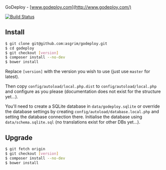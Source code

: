 GoDeploy - [www.godeploy.com](http://www.godeploy.com/)

[![Build Status](https://secure.travis-ci.org/asgrim/godeploy.png?branch=master)](https://travis-ci.org/asgrim/godeploy)

Install
-------

```bash
$ git clone git@github.com:asgrim/godeploy.git
$ cd godeploy
$ git checkout [version]
$ composer install --no-dev
$ bower install
```

Replace `[version]` with the version you wish to use (just use `master` for latest).

Then copy `config/autoload/local.php.dist` to `config/autoload/local.php` and configure as you please (documentation does not exist for the structure yet...).

You'll need to create a SQLite database in `data/godeploy.sqlite` or override the database settings by creating `config/autoload/database.local.php` and setting the database connection there. Initialise the database using `data/schema.sqlite.sql` (no translations exist for other DBs yet...).

Upgrade
-------

```bash
$ git fetch origin
$ git checkout [version]
$ composer install --no-dev
$ bower install
```
